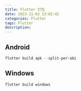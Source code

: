 ```yaml
---
title: Flutter 打包
date: 2023-11-03 13:02:42
categories: Flutter
tags: Flutter
description:
---
```


## Android

```powershell
flutter build apk --split-per-abi
```



## Windows

```powershell
flutter build windows
```

